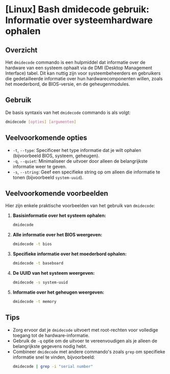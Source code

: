 # [Linux] Bash dmidecode gebruik: Informatie over systeemhardware ophalen

## Overzicht
Het `dmidecode` commando is een hulpmiddel dat informatie over de hardware van een systeem ophaalt via de DMI (Desktop Management Interface) tabel. Dit kan nuttig zijn voor systeembeheerders en gebruikers die gedetailleerde informatie over hun hardwarecomponenten willen, zoals het moederbord, de BIOS-versie, en de geheugenmodules.

## Gebruik
De basis syntaxis van het `dmidecode` commando is als volgt:

```bash
dmidecode [opties] [argumenten]
```

## Veelvoorkomende opties
- `-t`, `--type`: Specificeer het type informatie dat je wilt ophalen (bijvoorbeeld BIOS, systeem, geheugen).
- `-q`, `--quiet`: Minimaliseer de uitvoer door alleen de belangrijkste informatie weer te geven.
- `-s`, `--string`: Geef een specifieke string op om alleen die informatie te tonen (bijvoorbeeld `system-uuid`).

## Veelvoorkomende voorbeelden
Hier zijn enkele praktische voorbeelden van het gebruik van `dmidecode`:

1. **Basisinformatie over het systeem ophalen:**
   ```bash
   dmidecode
   ```

2. **Alle informatie over het BIOS weergeven:**
   ```bash
   dmidecode -t bios
   ```

3. **Specifieke informatie over het moederbord ophalen:**
   ```bash
   dmidecode -t baseboard
   ```

4. **De UUID van het systeem weergeven:**
   ```bash
   dmidecode -s system-uuid
   ```

5. **Informatie over het geheugen weergeven:**
   ```bash
   dmidecode -t memory
   ```

## Tips
- Zorg ervoor dat je `dmidecode` uitvoert met root-rechten voor volledige toegang tot de hardware-informatie.
- Gebruik de `-q` optie om de uitvoer te vereenvoudigen als je alleen de belangrijkste gegevens nodig hebt.
- Combineer `dmidecode` met andere commando's zoals `grep` om specifieke informatie snel te vinden, bijvoorbeeld:
  ```bash
  dmidecode | grep -i "serial number"
  ```